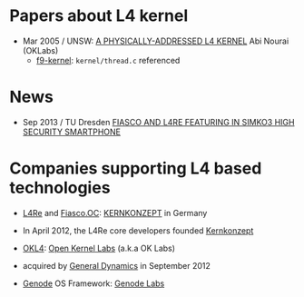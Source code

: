 # Papers about L4 kernel

* Mar 2005 / UNSW: [A PHYSICALLY-ADDRESSED L4 KERNEL](http://www.disy.cse.unsw.edu.au/theses_public/05/anourai.pdf) Abi Nourai (OKLabs)
  - [f9-kernel](https://github.com/f9micro): `kernel/thread.c` referenced

# News
* Sep 2013 / TU Dresden [FIASCO AND L4RE FEATURING IN SIMKO3 HIGH SECURITY SMARTPHONE](http://www.inf.tu-dresden.de/article.php?node_id=1141&ln=en&article_id=576)

# Companies supporting L4 based technologies
* [L4Re](http://os.inf.tu-dresden.de/L4Re/) and [Fiasco.OC](http://os.inf.tu-dresden.de/fiasco/): [KERNKONZEPT](http://www.kernkonzept.com/) in Germany 
 - In April 2012, the L4Re core developers founded [Kernkonzept](http://www.kernkonzept.com/)
* [OKL4](http://wiki.ok-labs.com/): [Open Kernel Labs](http://en.wikipedia.org/wiki/Open_Kernel_Labs) (a.k.a OK Labs)
 - acquired by [General Dynamics](http://en.wikipedia.org/wiki/General_Dynamics) in September 2012
* [Genode](http://genode.org/) OS Framework: [Genode Labs](http://www.genode-labs.com/)
